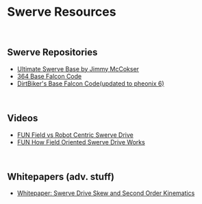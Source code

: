 # Swerve Resources

<br>

## Swerve Repositories
- [Ultimate Swerve Base by Jimmy McCokser](https://github.com/witherslayer67/UltimateSwerveBase)
- [364 Base Falcon Code](https://github.com/Team364/BaseFalconSwerve/tree/main)
- [DirtBiker's Base Falcon Code(updated to pheonix 6)](https://github.com/Team3991/BaseFalconSwerve)

<br>

## Videos
- [FUN Field vs Robot Centric Swerve Drive](https://www.youtube.com/watch?v=ilZYBis8gzM)
- [FUN How Field Oriented Swerve Drive Works](https://www.youtube.com/watch?v=50ZRrYFWPIc)

<br>

## Whitepapers (adv. stuff)
- [Whitepaper: Swerve Drive Skew and Second Order Kinematics](https://www.chiefdelphi.com/t/whitepaper-swerve-drive-skew-and-second-order-kinematics/416964)
